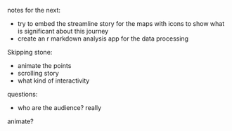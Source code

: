 notes for the next:
- try to embed the streamline story for the maps with icons to show what is significant about this journey
- create an r markdown analysis app for the data processing

Skipping stone:
- animate the points
- scrolling story
- what kind of interactivity

questions:
- who are the audience? really


animate?
